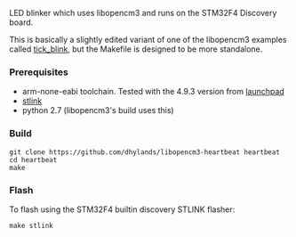 LED blinker which uses libopencm3 and runs on the STM32F4 Discovery board.

This is basically a slightly edited variant of one of the libopencm3 examples
called [tick_blink](https://github.com/libopencm3/libopencm3-examples/tree/master/examples/stm32/f4/stm32f4-discovery/tick_blink),
but the Makefile is designed to be more standalone.

### Prerequisites

- arm-none-eabi toolchain. Tested with the 4.9.3 version from [launchpad](https://launchpad.net/gcc-arm-embedded)
- [stlink](https://github.com/texane/stlink)
- python 2.7 (libopencm3's build uses this)

### Build

```
git clone https://github.com/dhylands/libopencm3-heartbeat heartbeat
cd heartbeat
make
```

### Flash

To flash using the STM32F4 builtin discovery STLINK flasher:
```
make stlink
```
